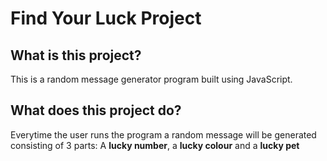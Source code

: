 # Find Your Luck Project

## What is this project?
This is a random message generator program built using JavaScript.

## What does this project do?
Everytime the user runs the program a random message will be generated consisting of 3 parts: A **lucky number**, a **lucky colour** and a **lucky pet**
